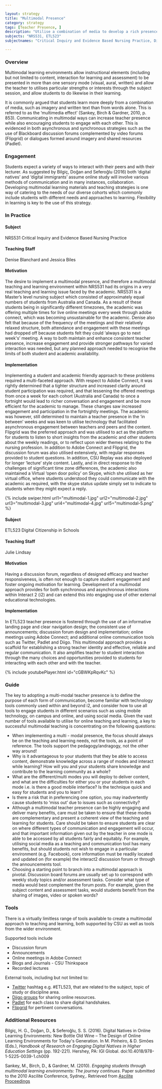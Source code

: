 ```yaml
---

layout: strategy
title: "Multimodal Presence"
category: strategy
tags: [Teacher Presence, ]
description: "Utilise a combination of media to develop a rich presence for students."
subjects: "NRS531, ETL523"
subjectnames: "Critical Inquiry and Evidence Based Nursing Practice, Digital Citizenship in Schools, "

---
```


### Overview

Multimodal learning environments allow instructional elements (including but not limited to content, interaction for learning and assessment) to be presented in more than one sensory mode (visual, aural, written) and allow the teacher to utilises particular strengths or interests through the subject session, and allow students to do likewise in their learning.

It is commonly argued that students learn more deeply from a combination of media, such as imagery and written text than from words alone. This is referred to as the ‘multimedia effect’ (Sankey, Birch & Gardner, 2010, p. 853). Communicating in multimodal ways can increase teacher presence while also encouraging students to engage with each other. This is evidenced in both asynchronous and synchronous strategies such as the use of Blackboard discussion forums complemented by video forums (Flipgrid) or dialogues formed around imagery and shared resources (Padlet).

### Engagement

Students expect a variety of ways to interact with their peers and with their lecturer. As suggested by Bilgiç, Doğan and Seferoğlu (2016) both ‘digital natives’ and ‘digital immigrants’ assume online study will involve various methods of communication and in many instances, collaboration.  Developing multimodal learning materials and teaching strategies is one way of catering to the needs of our diverse cohorts which commonly include students with different needs and approaches to learning. Flexibility in learning is key to the use of this strategy.

### In Practice
<div class="u-release practice" >

<div class="practice-item">
<div class="practice-content" markdown="1">

#### Subject
NRS531 Critical Inquiry and Evidence Based Nursing Practice

#### Teaching Staff
Denise Blanchard and Jessica Biles  

#### Motivation
The desire to implement a multimodal presence, and therefore a multimodal teaching and learning environment within NRS531 had its origins in a very real teaching and learning issue faced by the academic. NRS531 is a Master’s level nursing subject which consisted of approximately equal numbers of students from Australia and Canada. As a result of these students being in significantly different timezones, the academic was offering multiple times for live online meetings every week through adobe connect, which was becoming unsustainable for the academic. Denise also felt that because of the frequency of the meetings and their relatively relaxed structure, both attendance and engagement with these meetings had dropped off because students felt they could ‘always go to next week's’ meeting. A way to both maintain and enhance consistent teacher presence, increase engagement and provide stronger pathways for varied interaction was needed, but any planned approach needed to recognise the limits of both student and academic availability.  


#### Implementation
Implementing a student and academic friendly approach to these problems required a multi-faceted approach. With respect to Adobe Connect, it was rightly determined that a tighter structure and increased clarity around student participation was required, and that lessening the offered meetings from once a week for each cohort (Australia and Canada) to once a fortnight would lead to richer conversation and engagement and be more efficient for the academic to manage. These changes saw increased engagement and participation in the fortnightly meetings. The academic was however, still determined to maintain a teacher presence in the ‘in between’ weeks and was keen to utilise technology that facilitated asynchronous engagement between teachers and peers and the content. Flipgrid was the preferred approach and was utilised to act as the platform for students to listen to short insights from the academic and other students about the weekly readings, or to reflect upon wider themes relating to the nursing profession. In addition to Adobe Connect and Flipgrid, the discussion forum was also utilised extensively, with regular responses provided to student questions. In addition, CSU Replay was also deployed for longer ‘lecture’ style content. Lastly, and in direct response to the challenges of significant time zone differences, the academic also maintained a Virtual ‘open door policy’ on Skype, which she utilised as her virtual office, where students understood they could communicate with the academic as required, with the skype status update simply set to indicate to students when they might expect a reply.

{% include swiper.html url1="multimodal-1.jpg" url2="multimodal-2.jpg" url3="multimodal-3.jpg" url4="multimodal-4.jpg" url5="multimodal-5.png" %}

</div>
</div>

<div class="practice-item">
<div class="practice-content" markdown="1">

#### Subject
ETL523 Digital Citizenship in Schools

#### Teaching Staff
Julie Lindsay

#### Motivation
Having a discussion forum, regardless of designed efficacy and teacher responsiveness, is often not enough to capture student engagement and foster ongoing motivation for learning. Development of a multimodal approach provides for both synchronous and asynchronous interactions within Interact 2 (i2) and can extend this into engaging use of other external educational technologies.

#### Implementation
In ETL523 teacher presence is fostered through the use of an informative landing page and clear navigation design; the consistent use of announcements; discussion forum design and implementation; online meetings using Adobe Connect; and additional online communication tools such as Twitter, Padlet and Diigo. This multimodal approach provides a scaffold for establishing a strong teacher identity and effective, reliable and regular communication. It also amplifies teacher to student interaction through the many choices and opportunities provided to students for interacting with each other and with the teacher.

{% include youtubePlayer.html id="cGBWKpRqvKc" %}

</div>
</div>
</div>

### Guide

The key to adopting a multi-modal teacher presence is to define the purpose of each form of communication, become familiar with technology tools commonly used within and beyond i2, and consider how to use all tools to engage students in different scenarios such as using mobile technology, on campus and online, and using social media. Given the vast number of tools available to utilise for online teaching and learning, a key to successful multimodal teaching is concentrating on the following questions:

* When implementing a multi - modal presence, the focus should always be on the teaching and learning needs, not the tools, as a point of reference. The tools support the pedagogy/andragogy, not the other way around!
* Why is it advantageous to your students that they be able to access content, demonstrate knowledge across a range of modes and interact while learning?
How will you and your students share knowledge and contribute to the learning community as a whole?
* What are the different/multi modes you will deploy to deliver content, and what are the difficulties for either you or your students in each mode i.e. is there a good mobile interface? Is the technique quick and easy for students and you to learn?
* Is there a risk that in preferencing one option, you may inadvertently cause students to ‘miss out’ due to issues such as connectivity?
* Although a multimodal teacher presence can be highly engaging and deliver many benefits, care must be taken to ensure that these modes are complementary and present a coherent view of the teaching and learning for students. Care should be taken to ensure students are clear on where different types of communication and engagement will occur, and that important information given out by the teacher in one mode is able to be accessed by all students fairly and equitably. For example, utilising social media as a teaching and communication tool has many benefits, but should students not wish to engage in a particular environment (e.g. Facebook), core information must be readily located and updated on (for example) the interact2 discussion forum or through the announcements tool.
* Choosing a starting point to branch into a multimodal approach is pivotal. Discussion board forums are usually set up to correspond with weekly study topics and/or assessment tasks.  Consider what type of media would best complement the forum posts. For example, given the subject content and assessment tasks, would students benefit from the sharing of images, video or spoken words?

### Tools

There is a virtually limitless range of tools available to create a multimodal approach to teaching and learning, both supported by CSU as well as tools from the wider environment.

Supported tools include

- Discussion forum
- Announcements
- Online meetings in Adobe Connect
- Blogs and Journals - CSU Thinkspace
- Recorded lectures

External tools, including but not limited to:
- [Twitter](https://twitter.com) hashtag e.g. #ETL523, that are related to the subject, topic of study or discipline area.
- [Diigo groups](https://www.diigo.com/) for sharing online resources.
- [Padlet](https://padlet.com/) for each class to share digital handshakes.
- [Flipgrid](https://flipgrid.com/) for pertinent conversations.

### Additional Resources

<div class="apa-ref" markdown="1">

Bilgiç, H. G., Doğan, D., & Seferoğlu, S. S. (2016). Digital Natives in Online Learning Environments: New Bottle Old Wine – The Design of Online Learning Environments for Today's Generation. In M. Pinheiro, & D. Simões (Eds.), _Handbook of Research on Engaging Digital Natives in Higher Education Settings_ (pp. 192-221). Hershey, PA: IGI Global. doi:10.4018/978-1-5225-0039-1.ch009

Sankey, M., Birch, D., & Gardner, M. (2010). _Engaging students through multimodal learning environments: The journey continues_. Paper submitted to the 2010 Ascilite Conference, Sydney,. Retrieved from [Ascilite Proceedings](http://www.ascilite.org/conferences/sydney10/procs/Sankey-full.pdf)
</div>
